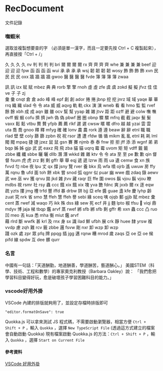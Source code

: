 # RecDocument
文件記錄
### 嘸蝦米
選取並複製想要查的字
（必須是單一漢字，而且一定要先按 Ctrl + C 複製起來），
再直接按「Ctrl + /」

久 久 久 久 nv   判 判 判 判 bri  爾 爾 爾 爾 rx   齊 齊 齊 齊 whe  兼 兼 兼 兼 beef
迎 迎 迎 迎 fpw  函 函 函 函 wui  承 承 承 承 wsj  韌 韌 韌 韌 wosy 飾 飾 飾 飾 xvn
民 民 民 民 oxx  牆 牆 牆 牆 gwoo 醫 醫 醫 醫 fvde 簿 簿 簿 簿 zwaa

訊 訊 izx  赋 赋 mbez 典 典 rorb 擎 擎 rnoh 虛 虛 zfe  虞 虞 zokd 擬 擬 jfvz 佳 佳 ve   子 子 zj   
彙 彙 cnqt 倉 倉 ado  峰 峰 epf  創 創 ador 捲 捲 jbnp 挖 挖 jnrz 域 域 yaqe 華 華 rrq  織 織 slad 
令 令 ata  威 威 aqvg 軌 軌 ckx  演 演 wneb 看 看 hmo  監 監 rvef 餘 餘 xbh  成 成 aqn
雖 雖 ocv  幫 幫 yyap 雑 雑 jtvv 距 距 ozff 避 避 colw 嘸 嘸 ovff 蝦 蝦 cofu 擠 擠 jwh 
偽 偽 pbwf 圈 圈 obnp 驟 驟 mfrq 截 截 jaqv 髮 髮 vaxx 鬆 鬆 vtbu 贅 贅 yfpb 薦 薦 rlkf
遲 遲 cwsw 暱 暱 dfro 越 越 yzai 雲 雲 uta  喬 喬 gnoo 釋 釋 mfyg 確 確 lonv 農 農 rork
遵 遵 beaw 辭 辭 etnl 職 職 rlad 壁 壁 coly 篩 篩 zpbn 祝 祝 rsor 遭 遭 rfdw 循 循 mikm 亂 亂 etnl
耗 耗 lml  閥 閥 mpaq 捷 捷 jzez 鼠 鼠 gsn  賽 賽 njmb 泰 泰 fnw  拒 拒 jff  添 添 wgnf
弟 弟 bqp  姊 姊 gjp  武 武 eaxz 飛 飛 zba  貓 貓 uqrq 霉 霉 uvom 矩 矩 vdff 籤 籤 zbbe 纖 纖 sbbe
曬 曬 dllb 潛 潛 wkkd 雜 雜 ktv  令 令 ata  至 至 pe   歉 歉 qin  督 督 fsum 虎 虎 zrz  剩 剩 gffr
舉 舉 eqj  遞 遞 lzrw 雨 雨 ua    遺 cemw  食 xn 族 fvvd 
匀 nbe  夜 lpu  丈 qx   撐 jsny 覽 rver 養 bkx  烏 wfa  噴 ojrb  遙 uwuw 房 ffy  萬 rqnu
魯 ufd  面 toh  餅 xbk  嘗 snod 弧 qgnr 似 puar 幽 wwe  戲 zdaq  錄 aewv 武 we 巫 wv
獲 qrvu 拋 jkd  雑 jtvv 藏 raqr 巨 ffe  圍 owos 
鬍 vjou 鬍 vjou 瞭 mdbs 視 rsmr 社 rsy  蟲 ccc  餓 xix  餓 xix  塊 yva  艷 fdnc 爽 jxxb 
爾 rx   逐 eqw  疏 yzts 摟 jmg  槽 trfd 豐 iffd 暴 drbw 阱 bjj  亞 efe  醬 guae 盞 kfe  慶 lyhp
齡 zuat 究 nrk  省 smo  慧 ffeh 慧 ffeh 譽 sebi 緣 sceq 咦 ojqb 郵 gjjb 賦 mbez 彙 cent 蒸 rwef
減 waqo 巧 ikk  殊 dss  綠 sew  死 ecf  井 jj   麵 lpto 椒 tfsu
𫋵 viqi 鼎 mdyv 博 jaja 梯 tbqp 鑑 arvf 蒸 rwef
綁 sfb  綁 sfb  剩 gffr 希 xxn  蟲 ccc  凸 ruo  凹 meo  丟 kua  悉 mha  衡 miut 鑑 arvf  
藉 rlrd 斷 wwfk 甚 krl  及 rnx  身 sx   識 ilad 鮮 ufbh 展 crk  靜 huee 隸 yrsw
複 vvdp 慮 zqh  難 rcv  籤 zbbe 邏 fsvw 剛 nxr  卸 wzp  卸 wzp    
踐 ozk  處 zpr  眾 pfq  牌 ppqg 插 jgg  邁 rqnw 糟 mrod 歲 zaqs
亞 oe   亞 oe   候 pifd 線 spdw 互 dee  髒 qurr  

### 名言
中國有一句話：「天道酬勤，地道酬善，學道酬苦，藝道酬心。」
美國STEM（科學、技術、工程和數學）的專家奧克利教授（Barbara Oakley）說： 「我們愈把學習科目變得好玩，愈是破壞孩子學習困難科目的能力。」

### vscode好用外掛
VSCode 內建的排版就夠用了，並設定存檔時排版即可
```
"editor.formatOnSave": true
```
Quokka.js 可以拿來測試 JS 程式碼，不需要啟動瀏覽器，相當方便
`Ctrl + Shift + P` ，輸入 `Quokka` ，選擇 `New TypeScript File` (透過這方式建立的檔案會自動啟動 Quokka)
現有檔案啟動 Quokka.js 的方法：`Ctrl + Shift + P` ，輸入 `Quokka` ，選擇 `Start on Current File`
#### 參考資料
[VSCode 好用外掛](https://mike2014mike.github.io/vscode/2018/08/28/vscode-plugin/)



